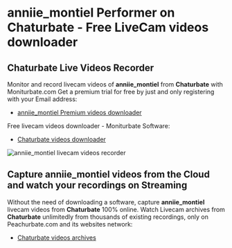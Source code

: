 # anniie_montiel Performer on Chaturbate - Free LiveCam videos downloader

## Chaturbate Live Videos Recorder

Monitor and record livecam videos of **anniie_montiel** from **Chaturbate** with Moniturbate.com
Get a premium trial for free by just and only registering with your Email address:
* [anniie_montiel Premium videos downloader](https://moniturbate.com/request-demo-licence-key.html)

Free livecam videos downloader - Moniturbate Software:
* [Chaturbate videos downloader](https://moniturbate.com/moniturbate-download-software.html)

![anniie_montiel livecam videos recorder](https://peachurnet.com/templates/moniturbate-software.png)


## Capture anniie_montiel videos from the Cloud and watch your recordings on Streaming

Without the need of downloading a software, capture **anniie_montiel** livecam videos from **Chaturbate** 100% online.
Watch Livecam archives from **Chaturbate** unlimitedly from thousands of existing recordings, only on Peachurbate.com and its websites network:
* [Chaturbate videos archives](https://peachurnet.com/)